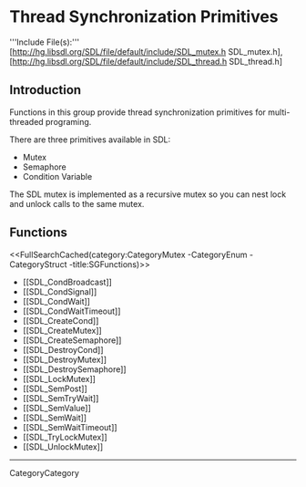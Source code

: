 
# Thread Synchronization Primitives

'''Include File(s):'''  [http://hg.libsdl.org/SDL/file/default/include/SDL_mutex.h SDL_mutex.h], [http://hg.libsdl.org/SDL/file/default/include/SDL_thread.h SDL_thread.h]


## Introduction

Functions in this group provide thread synchronization primitives for multi-threaded programing.

There are three primitives available in SDL:
* Mutex
* Semaphore
* Condition Variable

The SDL mutex is implemented as a recursive mutex so you can nest lock and unlock calls to the same mutex.


<!-- #Remove this line and the ## below to use this markup if it becomes relevant to this category -->
<!-- #== Enumerations == -->
<!-- #<<FullSearchCached(category:CategoryEnum CategoryMutex -title:SGEnumerations)>> -->

<!-- #== Structures == -->
<!-- #<<FullSearchCached(category:CategoryStruct CategoryMutex -title:SGStructures)>> -->

## Functions
<<FullSearchCached(category:CategoryMutex -CategoryEnum -CategoryStruct -title:SGFunctions)>>

<!-- BEGIN CATEGORY LIST -->
* [[SDL_CondBroadcast]]
* [[SDL_CondSignal]]
* [[SDL_CondWait]]
* [[SDL_CondWaitTimeout]]
* [[SDL_CreateCond]]
* [[SDL_CreateMutex]]
* [[SDL_CreateSemaphore]]
* [[SDL_DestroyCond]]
* [[SDL_DestroyMutex]]
* [[SDL_DestroySemaphore]]
* [[SDL_LockMutex]]
* [[SDL_SemPost]]
* [[SDL_SemTryWait]]
* [[SDL_SemValue]]
* [[SDL_SemWait]]
* [[SDL_SemWaitTimeout]]
* [[SDL_TryLockMutex]]
* [[SDL_UnlockMutex]]
<!-- END CATEGORY LIST -->
----
CategoryCategory
